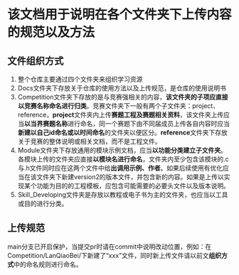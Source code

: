 # 该文档用于说明在各个文件夹下上传内容的规范以及方法
## 文件组织方式
1. 整个仓库主要通过四个文件夹来组织学习资源
2. Docs文件夹下存放关于仓库的使用方法以及上传规范，是仓库的使用说明书
3. Competition文件夹下存放的是与竞赛强相关的内容，**该文件夹的子项应直接以竞赛名称命名进行归类**。竞赛文件夹下一般有两个子文件夹：project、reference，**project**文件夹内上传**赛题工程及赛题相关资料**，该文件夹上传应当**以当界赛题名称**进行命名，同一个赛题下由不同届成员上传各自内容时应当**新建以自己id命名或以时间命名**的文件夹以便区分。**reference**文件夹下存放关于竞赛的整体说明或相关文档，而不是工程文件。
4. Module文件夹下存放通用的模块示例文档，应当**以功能分类建立子文件夹**。各模块上传的文件夹应直接**以模块名进行命名**，文件夹内至少包含该模块的.c与.h文件同时应在这两个文件中给**出调用示例、作者**。如果后续使用有优化应当在该文件夹下新建version2的版本文件，并包含新的内容。如果是上传以实现某个功能为目的的工程模板，应包含可能需要的必要头文件以及版本说明。
5. Skill_Developing文件夹是存放以教程或电子书为主的文件夹，也应当以工具或目的进行分类。

## 上传规范
main分支已开启保护，当提交pr时请在commit中说明改动位置，例如：在Competition/LanQiaoBei/下新建了“xxx”文件，同时新上传文件请以前文**组织方式**中的命名规则进行命名。